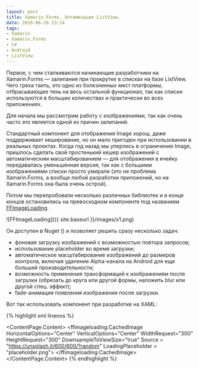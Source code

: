```yaml
---
layout: post
title: Xamarin.Forms. Оптимизация ListView.
date: 2016-06-26 23:14
tags:
- Xamarin
- Xamarin.Forms
- C#
- Android
- ListView
---
```

Первое, с чем сталкиваются начинающие разработчики на Xamarin.Forms — залипания при прокрутке в списках на базе ListView. Чего греха таить, это одно из болезненных мест платформы, отбрасывающее тень на весь остальной функционал, так как списки используются в больших количествах и практически во всех приложениях. 

Для начала мы рассмотрим работу с изображениями, так как очень часто это является одной из причин залипаний.

Стандартный компонент для отображения Image хорош, даже поддерживает кеширование, но он мало пригоден при использовании в реальных проектах. Когда год назад мы уперлись в ограничения Image, пришлось сделать свой простенький кешер изображений с автоматическим масштабированием — для отображения в ячейку передавалась уменьшенная версия, так как с большими изображениями списки просто умирали (это не проблема Xamarin.Forms, а вообще любой разработки приложений, но на Xamarin.Forms она была очень острой). 

Потом мы перепробовали несколько различных библиотек и в конце концов остановились на превосходном компоненте под названием [FFImageLoading](https://github.com/luberda-molinet/FFImageLoading).

![FFImageLoading]({{ site.baseurl }}/images/x1.png)

Он доступен в Nuget () и позволяет решить сразу несколько задач:
+ фоновая загрузку изображений с возможностью повтора запросов;
+ использование placeholder во время загрузки;
+ автоматическое масштабирование изображений до размеров контрола, включая удаление Alpha-канала на Android для еще большей производительности;
+ возможность применения трансформаций к изображениям после загрузки (обрезать до круга или другой формы, наложить blur или другой спец. эффект);
+ fade-анимация появления изображения после загрузки.

Вот так использовать компонент при разработке на XAML:

{% highlight xml linenos %}
<?xml version="1.0" encoding="UTF-8"?>
<ContentPage xmlns="http://xamarin.com/schemas/2014/forms" 
  xmlns:x="http://schemas.microsoft.com/winfx/2009/xaml" 
  x:Class="Sample.Pages.MainPage"
  xmlns:ffimageloading="clr-namespace:FFImageLoading.Forms;assembly=FFImageLoading.Forms"
  Title="FFImageLoading Demo">
    <ContentPage.Content>
        <ffimageloading:CachedImage HorizontalOptions="Center" VerticalOptions="Center"
            WidthRequest="300" HeightRequest="300"
            DownsampleToViewSize="true"
            Source = "https://unsplash.it/600/600/?random"
		LoadingPlaceholder = "placeholder.png">
        </ffimageloading:CachedImage>
   </ContentPage.Content>
</ContentPage>
{% endhighlight %}

